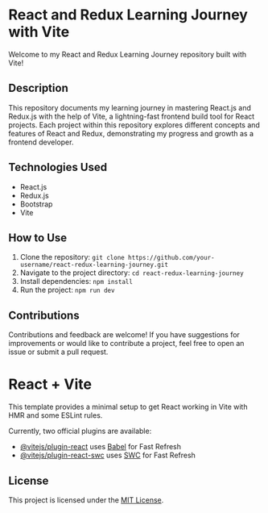 # React and Redux Learning Journey with Vite

Welcome to my React and Redux Learning Journey repository built with Vite!

## Description

This repository documents my learning journey in mastering React.js and Redux.js with the help of Vite, a lightning-fast frontend build tool for React projects. Each project within this repository explores different concepts and features of React and Redux, demonstrating my progress and growth as a frontend developer.

## Technologies Used

- React.js
- Redux.js
- Bootstrap
- Vite

## How to Use

1. Clone the repository: `git clone https://github.com/your-username/react-redux-learning-journey.git`
2. Navigate to the project directory: `cd react-redux-learning-journey`
3. Install dependencies: `npm install`
4. Run the project: `npm run dev`

## Contributions

Contributions and feedback are welcome! If you have suggestions for improvements or would like to contribute a project, feel free to open an issue or submit a pull request.


# React + Vite

This template provides a minimal setup to get React working in Vite with HMR and some ESLint rules.

Currently, two official plugins are available:

- [@vitejs/plugin-react](https://github.com/vitejs/vite-plugin-react/blob/main/packages/plugin-react/README.md) uses [Babel](https://babeljs.io/) for Fast Refresh
- [@vitejs/plugin-react-swc](https://github.com/vitejs/vite-plugin-react-swc) uses [SWC](https://swc.rs/) for Fast Refresh

## License

This project is licensed under the [MIT License](https://opensource.org/licenses/MIT).
